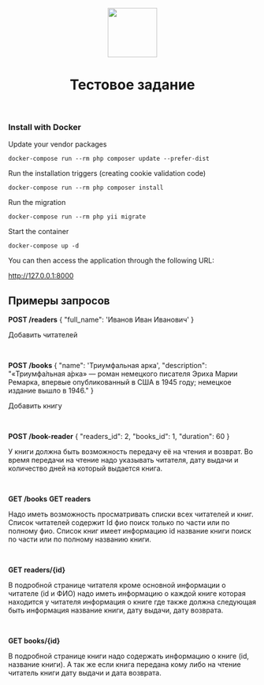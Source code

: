 <p align="center">
    <a href="https://github.com/yiisoft" target="_blank">
        <img src="https://avatars0.githubusercontent.com/u/993323" height="100px">
    </a>
    <h1 align="center">Тестовое задание</h1>
    <br>
</p>



### Install with Docker

Update your vendor packages

    docker-compose run --rm php composer update --prefer-dist
    
Run the installation triggers (creating cookie validation code)

    docker-compose run --rm php composer install    

Run the migration

    docker-compose run --rm php yii migrate  
    
Start the container

    docker-compose up -d


    
You can then access the application through the following URL:

http://127.0.0.1:8000

<h2>Примеры запросов</h3>


<b>POST /readers</b>
{
    "full_name": 'Иванов Иван Иванович'
}
<p>Добавить  читателей</p>

<br>

<b>POST /books</b>
{
    "name": 'Триумфальная арка',
    "description": "«Триумфа́льная а́рка» — роман немецкого писателя Эриха Марии Ремарка, впервые опубликованный в США в 1945 году; немецкое издание вышло в 1946."
}
<p>Добавить книгу</p>

<br>

<b>POST /book-reader</b>
{
    "readers_id": 2,
    "books_id": 1,
    "duration": 60
}
<p>У книги должна быть возможность передачу её на чтения и возврат. Во время передачи на чтение надо указывать читателя,  дату выдачи и количество дней на который выдается книга. </p>

<br>

<b>GET /books</b>
<b>GET readers</b>
<p>Надо иметь возможность просматривать списки всех читателей и книг. Список читателей содержит Id фио поиск только  по части или по полному фио. Список книг имеет информацию id название книги поиск по  части или по полному названию книги.</p>

<br>

<b>GET readers/{id}</b>
<p>В подробной странице читателя кроме основной информации о читателе (id и ФИО)  надо иметь информацию о каждой книге которая находится у читателя информация о книге где  также должна следующая быть информация название книги, дату выдачи, дату возврата.</p>

<br>

<b>GET books/{id}</b>
<p>В подробной странице книги надо содержать информацию о книге (id, название книги). А так же если книга передана кому либо на чтение  читатель книги дату выдачи и дата возврата. </p>